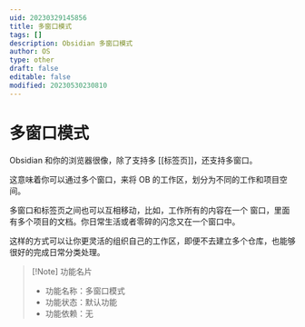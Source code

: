 ```yaml
---
uid: 20230329145856
title: 多窗口模式
tags: []
description: Obsidian 多窗口模式
author: OS
type: other
draft: false
editable: false
modified: 20230530230810
---
```


# 多窗口模式

Obsidian 和你的浏览器很像，除了支持多 [[标签页]]，还支持多窗口。

这意味着你可以通过多个窗口，来将 OB 的工作区，划分为不同的工作和项目空间。

多窗口和标签页之间也可以互相移动，比如，工作所有的内容在一个 窗口，里面有多个项目的文档。你日常生活或者零碎的闪念又在一个窗口中。

这样的方式可以让你更灵活的组织自己的工作区，即便不去建立多个仓库，也能够很好的完成日常分类处理。

> [!Note] 功能名片
> - 功能名称：多窗口模式
> - 功能状态：默认功能
> - 功能依赖：无